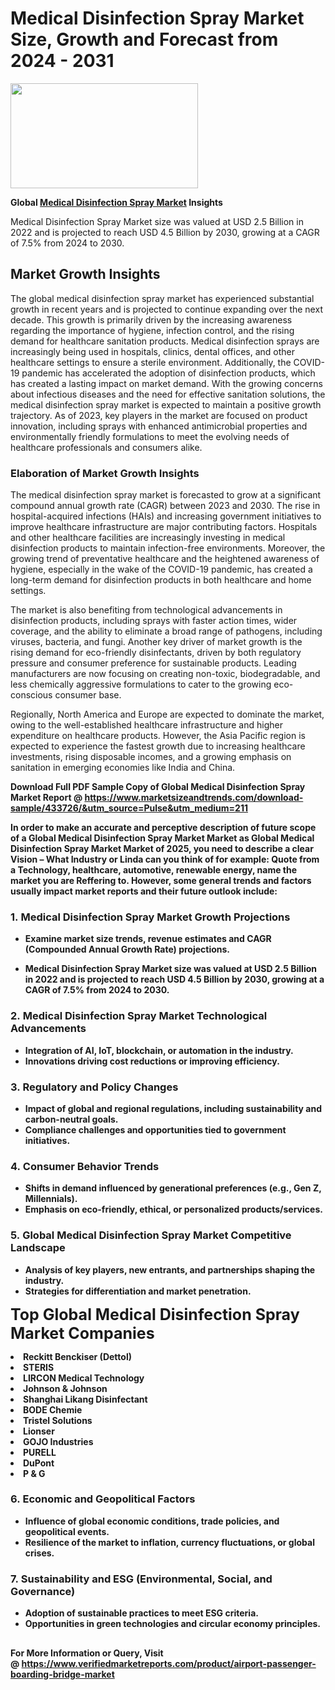<H1>Medical Disinfection Spray Market Size, Growth and Forecast from 2024 - 2031</H1><img class="aligncenter size-medium wp-image-584254" src="https://thirdeyenews.in/wp-content/uploads/2024/09/Global-Market-Research-300x168.jpeg" alt="" width="300" height="168" /><p><strong>Global&nbsp;<a href="https://www.marketsizeandtrends.com/download-sample/433726/&amp;utm_source=Pulse&amp;utm_medium=211">Medical Disinfection Spray Market</a> Insights</strong></p><p>Medical Disinfection Spray Market size was valued at USD 2.5 Billion in 2022 and is projected to reach USD 4.5 Billion by 2030, growing at a CAGR of 7.5% from 2024 to 2030.</p><p><h2>Market Growth Insights</h2> <p>The global medical disinfection spray market has experienced substantial growth in recent years and is projected to continue expanding over the next decade. This growth is primarily driven by the increasing awareness regarding the importance of hygiene, infection control, and the rising demand for healthcare sanitation products. Medical disinfection sprays are increasingly being used in hospitals, clinics, dental offices, and other healthcare settings to ensure a sterile environment. Additionally, the COVID-19 pandemic has accelerated the adoption of disinfection products, which has created a lasting impact on market demand. With the growing concerns about infectious diseases and the need for effective sanitation solutions, the medical disinfection spray market is expected to maintain a positive growth trajectory. As of 2023, key players in the market are focused on product innovation, including sprays with enhanced antimicrobial properties and environmentally friendly formulations to meet the evolving needs of healthcare professionals and consumers alike.</p> <p><strong></strong></p> <h3>Elaboration of Market Growth Insights</h3> <p>The medical disinfection spray market is forecasted to grow at a significant compound annual growth rate (CAGR) between 2023 and 2030. The rise in hospital-acquired infections (HAIs) and increasing government initiatives to improve healthcare infrastructure are major contributing factors. Hospitals and other healthcare facilities are increasingly investing in medical disinfection products to maintain infection-free environments. Moreover, the growing trend of preventative healthcare and the heightened awareness of hygiene, especially in the wake of the COVID-19 pandemic, has created a long-term demand for disinfection products in both healthcare and home settings.</p> <p>The market is also benefiting from technological advancements in disinfection products, including sprays with faster action times, wider coverage, and the ability to eliminate a broad range of pathogens, including viruses, bacteria, and fungi. Another key driver of market growth is the rising demand for eco-friendly disinfectants, driven by both regulatory pressure and consumer preference for sustainable products. Leading manufacturers are now focusing on creating non-toxic, biodegradable, and less chemically aggressive formulations to cater to the growing eco-conscious consumer base.</p> <p>Regionally, North America and Europe are expected to dominate the market, owing to the well-established healthcare infrastructure and higher expenditure on healthcare products. However, the Asia Pacific region is expected to experience the fastest growth due to increasing healthcare investments, rising disposable incomes, and a growing emphasis on sanitation in emerging economies like India and China.</p> <p><strong></p><p><span class=""><strong>Download Full PDF Sample Copy of Global Medical Disinfection Spray Market Report</strong> @ <a href="https://www.marketsizeandtrends.com/download-sample/433726/&amp;utm_source=Pulse&amp;utm_medium=211" target="_blank">https://www.marketsizeandtrends.com/download-sample/433726/&amp;utm_source=Pulse&amp;utm_medium=211</a></span></p><p>In order to make an accurate and perceptive description of future scope of a Global&nbsp;Medical Disinfection Spray Market Market as Global&nbsp;Medical Disinfection Spray Market Market of 2025, you need to describe a clear Vision &ndash; What Industry or Linda can you think of for example: Quote from a Technology, healthcare, automotive, renewable energy, name the market you are Reffering to. However, some general trends and factors usually impact market reports and their future outlook include:</p><h3>1.&nbsp;<strong>Medical Disinfection Spray Market Growth Projections</strong></h3><ul><li>Examine market size trends, revenue estimates and CAGR (Compounded Annual Growth Rate) projections.</li><li><p>Medical Disinfection Spray Market size was valued at USD 2.5 Billion in 2022 and is projected to reach USD 4.5 Billion by 2030, growing at a CAGR of 7.5% from 2024 to 2030.</p></li></ul><h3>2.&nbsp;<strong>Medical Disinfection Spray Market Technological Advancements</strong></h3><ul><li>Integration of AI, IoT, blockchain, or automation in the industry.</li><li>Innovations driving cost reductions or improving efficiency.</li></ul><h3>3.&nbsp;<strong>Regulatory and Policy Changes</strong></h3><ul><li>Impact of global and regional regulations, including sustainability and carbon-neutral goals.</li><li>Compliance challenges and opportunities tied to government initiatives.</li></ul><h3>4.&nbsp;<strong>Consumer Behavior Trends</strong></h3><ul><li>Shifts in demand influenced by generational preferences (e.g., Gen Z, Millennials).</li><li>Emphasis on eco-friendly, ethical, or personalized products/services.</li></ul><h3>5.&nbsp;<strong>Global Medical Disinfection Spray Market Competitive Landscape</strong></h3><ul><li>Analysis of key players, new entrants, and partnerships shaping the industry.</li><li>Strategies for differentiation and market penetration.</li></ul><p data-pm-slice="1 1 []"><span style="color: inherit; font-family: inherit; font-size: 25px;">Top Global Medical Disinfection Spray Market Companies</span></p><div class="" data-test-id=""><p><li>Reckitt Benckiser (Dettol)</li><li> STERIS</li><li> LIRCON Medical Technology</li><li> Johnson & Johnson</li><li> Shanghai Likang Disinfectant</li><li> BODE Chemie</li><li> Tristel Solutions</li><li> Lionser</li><li> GOJO Industries</li><li> PURELL</li><li> DuPont</li><li> P & G</li></p></div><h3>6.&nbsp;<strong>Economic and Geopolitical Factors</strong></h3><ul><li>Influence of global economic conditions, trade policies, and geopolitical events.</li><li>Resilience of the market to inflation, currency fluctuations, or global crises.</li></ul><h3>7.&nbsp;<strong>Sustainability and ESG (Environmental, Social, and Governance)</strong></h3><ul><li>Adoption of sustainable practices to meet ESG criteria.</li><li>Opportunities in green technologies and circular economy principles.</li></ul><h2><strong style="font-size: 14px;">For More Information or Query, Visit @&nbsp;</strong><a style="background-color: #ffffff; font-size: 14px;" href="https://www.marketsizeandtrends.com/report/medical-disinfection-spray-market/" target="_blank">https://www.verifiedmarketreports.com/product/airport-passenger-boarding-bridge-market</a></h2>
